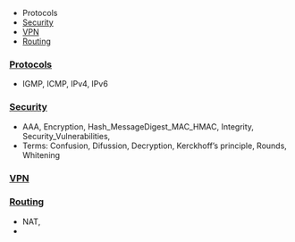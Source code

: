 - Protocols
- [Security](#sec)
- [VPN](#vpn)
- [Routing](#rou)

### [Protocols](Protocols)
- IGMP, ICMP, IPv4, IPv6

<a name=sec></a>
### [Security](Security)
  - AAA, Encryption, Hash_MessageDigest_MAC_HMAC, Integrity, Security_Vulnerabilities,
  - Terms: Confusion, Difussion, Decryption, Kerckhoff’s principle, Rounds, Whitening

<a name=vpn></a>
### [VPN](VPN)

<a name=rou></a>
### [Routing](Routing)
  - NAT, 
  - 
